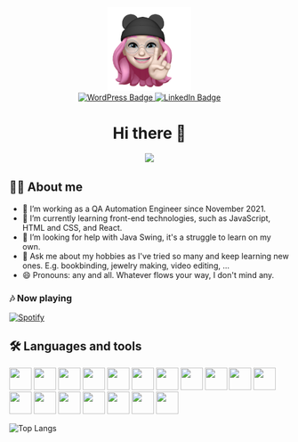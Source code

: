 <div align="center">
    <img src="https://github.com/elijabesu/elijabesu/blob/main/ReadMe-avatar.PNG" width="150"/>
    <br>
    <a href="https://saurich.com/">
        <img src="https://img.shields.io/badge/blog-ffa0ba?style=for-the-badge&logo=wordpress&logoColor=black" alt="WordPress Badge"/>
    </a>
    <a href="https://www.linkedin.com/in/eliska-faltynkova/">
        <img src="https://img.shields.io/badge/LinkedIn-blue?style=for-the-badge&logo=linkedin&logoColor=white" alt="LinkedIn Badge"/>
    </a>
    <br>
    <h1>Hi there 👋</h1>
    <img src="https://media.giphy.com/media/KiXiO1iR3fFhC/giphy-downsized.gif" width="500" />
</div>

## 🧑‍💻 About me
- 🔭 I’m working as a QA Automation Engineer since November 2021.
- 🌱 I’m currently learning front-end technologies, such as JavaScript, HTML and CSS, and React.
- 🤔 I’m looking for help with Java Swing, it's a struggle to learn on my own.
- 💬 Ask me about my hobbies as I've tried so many and keep learning new ones. E.g. bookbinding, jewelry making, video editing, ...
- 😄 Pronouns: any and all. Whatever flows your way, I don't mind any.

### 🎶 Now playing
[![Spotify](https://spotify-now-playing-elijabesu.vercel.app/api/spotify)](https://open.spotify.com/user/USER_NAME)

## 🛠️ Languages and tools
<div>
    <img src="https://cdn.jsdelivr.net/gh/devicons/devicon/icons/canva/canva-original.svg" width="40" height="40" />
    <img src="https://cdn.jsdelivr.net/gh/devicons/devicon/icons/css3/css3-original.svg" width="40" height="40" />
    <img src="https://cdn.jsdelivr.net/gh/devicons/devicon/icons/debian/debian-original.svg" width="40" height="40" />
    <img src="https://cdn.jsdelivr.net/gh/devicons/devicon/icons/docker/docker-original.svg" width="40" height="40" />
    <img src="https://cdn.jsdelivr.net/gh/devicons/devicon/icons/figma/figma-original.svg" width="40" height="40" />
    <img src="https://cdn.jsdelivr.net/gh/devicons/devicon/icons/git/git-original.svg" width="40" height="40" />
    <img src="https://cdn.jsdelivr.net/gh/devicons/devicon/icons/googlecloud/googlecloud-original.svg" width="40" height="40" />
    <img src="https://cdn.jsdelivr.net/gh/devicons/devicon/icons/html5/html5-original.svg" width="40" height="40" />
    <img src="https://cdn.jsdelivr.net/gh/devicons/devicon/icons/java/java-original.svg" width="40" height="40" />
    <img src="https://cdn.jsdelivr.net/gh/devicons/devicon/icons/javascript/javascript-original.svg" width="40" height="40" />
    <img src="https://cdn.jsdelivr.net/gh/devicons/devicon/icons/jetbrains/jetbrains-original.svg" width="40" height="40" />
    <img src="https://cdn.jsdelivr.net/gh/devicons/devicon/icons/latex/latex-original.svg" width="40" height="40" />
    <img src="https://cdn.jsdelivr.net/gh/devicons/devicon/icons/linux/linux-original.svg" width="40" height="40" />
    <img src="https://cdn.jsdelivr.net/gh/devicons/devicon/icons/microsoftsqlserver/microsoftsqlserver-plain.svg" width="40" height="40" />
    <img src="https://cdn.jsdelivr.net/gh/devicons/devicon/icons/mongodb/mongodb-original.svg" width="40" height="40" />
    <img src="https://cdn.jsdelivr.net/gh/devicons/devicon/icons/postgresql/postgresql-original.svg" width="40" height="40" />
    <img src="https://cdn.jsdelivr.net/gh/devicons/devicon/icons/python/python-original.svg" width="40" height="40" />
    <img src="https://cdn.jsdelivr.net/gh/devicons/devicon/icons/wordpress/wordpress-original.svg" width="40" height="40" />
</div>

<!--
![Top Langs](https://github-readme-stats.vercel.app/api/top-langs/?username=elijabesu&layout=compact&langs_count=6&theme=github_dark)
-->

![Top Langs](https://github-readme-stats-elijabesu.vercel.app/api/top-langs/?username=elijabesu&layout=compact&langs_count=6&theme=github_dark)

<!--
**elijabesu/elijabesu** is a ✨ _special_ ✨ repository because its `README.md` (this file) appears on your GitHub profile.

Here are some ideas to get you started:

- 🔭 I’m currently working on ...
- 🌱 I’m currently learning ...
- 👯 I’m looking to collaborate on ...
- 🤔 I’m looking for help with ...
- 💬 Ask me about ...
- 📫 How to reach me: ...
- 😄 Pronouns: ...
- ⚡ Fun fact: ...
-->
